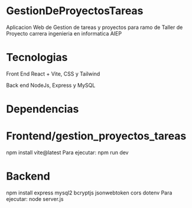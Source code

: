 # GestionDeProyectosTareas

Aplicacion Web de Gestion de tareas y proyectos para ramo de Taller de Proyecto carrera ingenieria en informatica AIEP

# Tecnologias

Front End
React + Vite, CSS y Tailwind

Back end
NodeJs, Express y MySQL

# Dependencias

# Frontend/gestion_proyectos_tareas

npm install vite@latest
Para ejecutar:
npm run dev

# Backend

npm install express mysql2 bcryptjs jsonwebtoken cors dotenv
Para ejecutar:
node server.js
